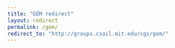 ```yaml
---
title: "GEM redirect"
layout: redirect
permalink: /gem/
redirect_to: "http://groups.csail.mit.edu/cgs/gem/"
---
```

